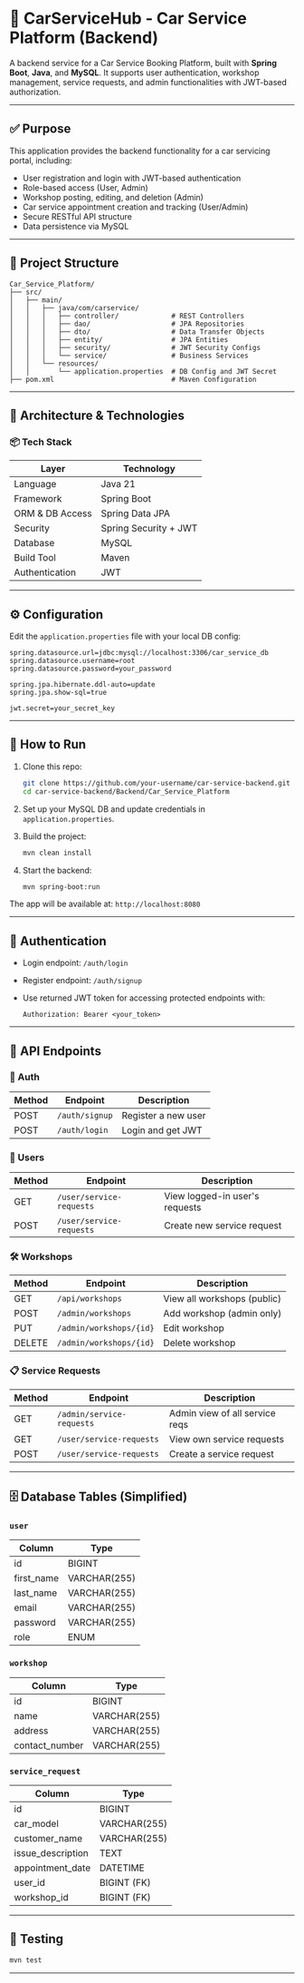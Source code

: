 
# 🧾 CarServiceHub - Car Service Platform (Backend)

A backend service for a Car Service Booking Platform, built with **Spring Boot**, **Java**, and **MySQL**. It supports user authentication, workshop management, service requests, and admin functionalities with JWT-based authorization.

---

## ✅ Purpose

This application provides the backend functionality for a car servicing portal, including:

- User registration and login with JWT-based authentication  
- Role-based access (User, Admin)  
- Workshop posting, editing, and deletion (Admin)  
- Car service appointment creation and tracking (User/Admin)
- Secure RESTful API structure
- Data persistence via MySQL

---

## 📁 Project Structure

```
Car_Service_Platform/
├── src/
│   ├── main/
│   │   ├── java/com/carservice/
│   │   │   ├── controller/             # REST Controllers
│   │   │   ├── dao/                    # JPA Repositories
│   │   │   ├── dto/                    # Data Transfer Objects
│   │   │   ├── entity/                 # JPA Entities
│   │   │   ├── security/               # JWT Security Configs
│   │   │   └── service/                # Business Services
│   │   └── resources/
│   │       └── application.properties  # DB Config and JWT Secret
├── pom.xml                             # Maven Configuration
```

---

## 🧱 Architecture & Technologies

### 📦 Tech Stack

| Layer              | Technology                     |
|--------------------|---------------------------------|
| Language           | Java 21                         |
| Framework          | Spring Boot                    |
| ORM & DB Access    | Spring Data JPA                 |
| Security           | Spring Security + JWT           |
| Database           | MySQL                           |
| Build Tool         | Maven                           |
| Authentication     | JWT                             |

---

## ⚙️ Configuration

Edit the `application.properties` file with your local DB config:

```properties
spring.datasource.url=jdbc:mysql://localhost:3306/car_service_db
spring.datasource.username=root
spring.datasource.password=your_password

spring.jpa.hibernate.ddl-auto=update
spring.jpa.show-sql=true

jwt.secret=your_secret_key
```

---

## 🚀 How to Run

1. Clone this repo:

   ```bash
   git clone https://github.com/your-username/car-service-backend.git
   cd car-service-backend/Backend/Car_Service_Platform
   ```

2. Set up your MySQL DB and update credentials in `application.properties`.

3. Build the project:

   ```bash
   mvn clean install
   ```

4. Start the backend:

   ```bash
   mvn spring-boot:run
   ```

The app will be available at: `http://localhost:8080`

---

## 🔐 Authentication

- Login endpoint: `/auth/login`
- Register endpoint: `/auth/signup`
- Use returned JWT token for accessing protected endpoints with:
  
  ```
  Authorization: Bearer <your_token>
  ```

---

## 📘 API Endpoints

### 🔑 Auth
| Method | Endpoint       | Description           |
|--------|----------------|-----------------------|
| POST   | `/auth/signup` | Register a new user   |
| POST   | `/auth/login`  | Login and get JWT     |

### 🧑 Users
| Method | Endpoint                | Description                    |
|--------|--------------------------|--------------------------------|
| GET    | `/user/service-requests`| View logged-in user's requests |
| POST   | `/user/service-requests`| Create new service request     |

### 🛠️ Workshops
| Method | Endpoint              | Description                   |
|--------|------------------------|-------------------------------|
| GET    | `/api/workshops`       | View all workshops (public)   |
| POST   | `/admin/workshops`     | Add workshop (admin only)     |
| PUT    | `/admin/workshops/{id}`| Edit workshop                 |
| DELETE | `/admin/workshops/{id}`| Delete workshop               |

### 📋 Service Requests
| Method | Endpoint                       | Description                      |
|--------|----------------------------------|----------------------------------|
| GET    | `/admin/service-requests`       | Admin view of all service reqs   |
| GET    | `/user/service-requests`        | View own service requests        |
| POST   | `/user/service-requests`        | Create a service request         |

---

## 🗄️ Database Tables (Simplified)

### `user`
| Column     | Type           |
|------------|----------------|
| id         | BIGINT         |
| first_name | VARCHAR(255)   |
| last_name  | VARCHAR(255)   |
| email      | VARCHAR(255)   |
| password   | VARCHAR(255)   |
| role       | ENUM           |

### `workshop`
| Column         | Type         |
|----------------|--------------|
| id             | BIGINT       |
| name           | VARCHAR(255) |
| address        | VARCHAR(255) |
| contact_number | VARCHAR(255) |

### `service_request`
| Column           | Type           |
|------------------|----------------|
| id               | BIGINT         |
| car_model        | VARCHAR(255)   |
| customer_name    | VARCHAR(255)   |
| issue_description| TEXT           |
| appointment_date | DATETIME       |
| user_id          | BIGINT (FK)    |
| workshop_id      | BIGINT (FK)    |

---

## 🧪 Testing

```bash
mvn test
```

---

